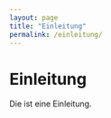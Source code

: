```yaml
---
layout: page
title: "Einleitung"
permalink: /einleitung/
---
```


# Einleitung
Die ist eine Einleitung.
